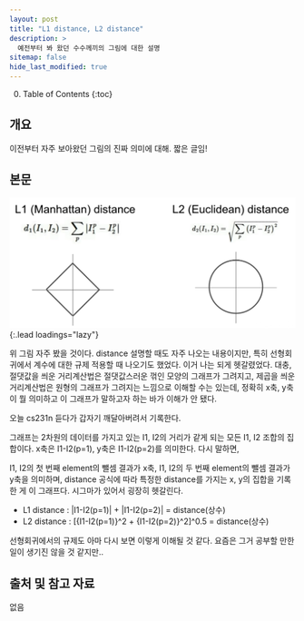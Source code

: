 ```yaml
---
layout: post
title: "L1 distance, L2 distance"
description: >
  예전부터 봐 왔던 수수께끼의 그림에 대한 설명
sitemap: false
hide_last_modified: true
---
```


0. Table of Contents
{:toc}


## 개요

이전부터 자주 보아왔던 그림의 진짜 의미에 대해. 짧은 글임!


## 본문

![distance-kinds](/assets/img/myown/distance-kinds.png){:.lead loadings="lazy"}

위 그림 자주 봤을 것이다. distance 설명할 때도 자주 나오는 내용이지만, 특히 선형회귀에서 계수에 대한 규제 적용할 때 나오기도 했었다. 
이거 나는 되게 헷갈렸었다. 대충, 절댓값을 씌운 거리계산법은 절댓값스러운 꺾인 모양의 그래프가 그려지고, 제곱을 씌운 거리계산법은 원형의 그래프가 그려지는 느낌으로 이해할 수는 있는데, 정확히 x축, y축이 뭘 의미하고 이 그래프가 말하고자 하는 바가 이해가 안 됐다.

오늘 cs231n 듣다가 갑자기 깨달아버려서 기록한다.

그래프는 2차원의 데이터를 가지고 있는 I1, I2의 거리가 같게 되는 모든 I1, I2 조합의 집합이다.
x축은 I1-I2(p=1), y축은 I1-I2(p=2)를 의미한다. 다시 말하면, 

I1, I2의 첫 번째 element의 뺄셈 결과가 x축, I1, I2의 두 번째 element의 뺄셈 결과가 y축을 의미하며, distance 공식에 따라 특정한 distance를 가지는 x, y의 집합을 기록한 게 이 그래프다.
시그마가 있어서 굉장히 헷갈린다.

- L1 distance : |I1-I2(p=1)| + |I1-I2(p=2)| = distance(상수)
- L2 distance : [{I1-I2(p=1)}^2 + {I1-I2(p=2)}^2]^0.5 = distance(상수)

선형회귀에서의 규제도 아마 다시 보면 이렇게 이해될 것 같다. 요즘은 그거 공부할 만한 일이 생기진 않을 것 같지만..


## 출처 및 참고 자료

없음